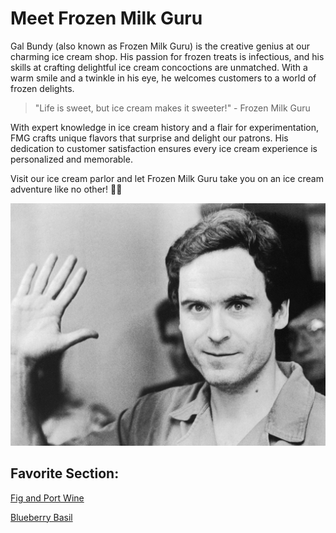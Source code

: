 # **Meet Frozen Milk Guru**

Gal Bundy (also known as Frozen Milk Guru) is the creative genius at our charming ice cream shop. His passion for frozen treats is infectious, and his skills at crafting delightful ice cream concoctions are unmatched. With a warm smile and a twinkle in his eye, he welcomes customers to a world of frozen delights.

> "Life is sweet, but ice cream makes it sweeter!" - Frozen Milk Guru

With expert knowledge in ice cream history and a flair for experimentation, FMG crafts unique flavors that surprise and delight our patrons. His dedication to customer satisfaction ensures every ice cream experience is personalized and memorable.

Visit our ice cream parlor and let Frozen Milk Guru take you on an ice cream adventure like no other! 🍦🌈

![Gal Bundy Photo](../Photos/galBundy.jpg)

## Favorite Section:

[Fig and Port Wine](./Fig_and_port_wine.md)

[Blueberry Basil](./BlueberryBasil.md)